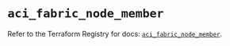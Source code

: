 # `aci_fabric_node_member`

Refer to the Terraform Registry for docs: [`aci_fabric_node_member`](https://registry.terraform.io/providers/ciscodevnet/aci/2.17.0/docs/resources/fabric_node_member).
